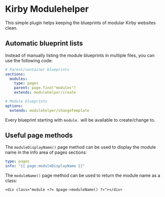 # Kirby Modulehelper

This simple plugin helps keeping the blueprints of modular Kirby websites clean.

## Automatic blueprint lists

Instead of manually listing the module blueprints in multiple files, you can use the following code:

```yml
# Parent/container blueprints
sections:
  modules:
    type: pages
    parent: page.find("modules")
    extends: modulehelper/create
```

```yml
# Module blueprints
options:
  extends: modulehelper/changeTemplate
```

Every blueprint starting with `module.` will be available to create/change to.

## Useful page methods

The `moduleDisplayName()` page method can be used to display the module name in the info area of pages sections:

```yml
type: pages
info: "{{ page.moduleDisplayName }}"
```

The `moduleName()` page method can be used to return the module name as a class:

```html+php
<div class="module <?= $page->moduleName() ?>"></div>
```
